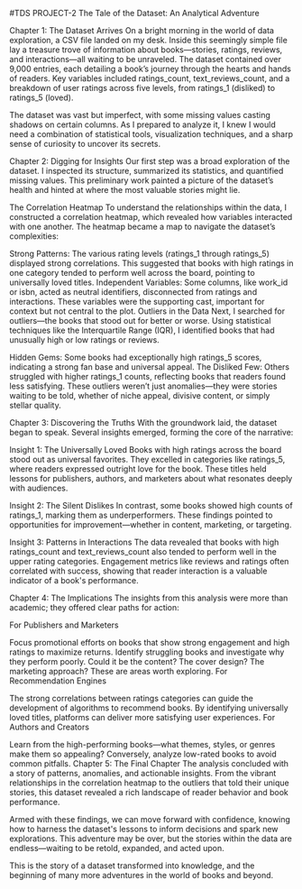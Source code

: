 #TDS PROJECT-2
The Tale of the Dataset: An Analytical Adventure

Chapter 1: The Dataset Arrives
On a bright morning in the world of data exploration, a CSV file landed on my desk. Inside this seemingly simple file lay a treasure trove of information about books—stories, ratings, reviews, and interactions—all waiting to be unraveled. The dataset contained over 9,000 entries, each detailing a book’s journey through the hearts and hands of readers. Key variables included ratings_count, text_reviews_count, and a breakdown of user ratings across five levels, from ratings_1 (disliked) to ratings_5 (loved).

The dataset was vast but imperfect, with some missing values casting shadows on certain columns. As I prepared to analyze it, I knew I would need a combination of statistical tools, visualization techniques, and a sharp sense of curiosity to uncover its secrets.

Chapter 2: Digging for Insights
Our first step was a broad exploration of the dataset. I inspected its structure, summarized its statistics, and quantified missing values. This preliminary work painted a picture of the dataset’s health and hinted at where the most valuable stories might lie.

The Correlation Heatmap
To understand the relationships within the data, I constructed a correlation heatmap, which revealed how variables interacted with one another. The heatmap became a map to navigate the dataset’s complexities:

Strong Patterns: The various rating levels (ratings_1 through ratings_5) displayed strong correlations. This suggested that books with high ratings in one category tended to perform well across the board, pointing to universally loved titles.
Independent Variables: Some columns, like work_id or isbn, acted as neutral identifiers, disconnected from ratings and interactions. These variables were the supporting cast, important for context but not central to the plot.
Outliers in the Data
Next, I searched for outliers—the books that stood out for better or worse. Using statistical techniques like the Interquartile Range (IQR), I identified books that had unusually high or low ratings or reviews.

Hidden Gems: Some books had exceptionally high ratings_5 scores, indicating a strong fan base and universal appeal.
The Disliked Few: Others struggled with higher ratings_1 counts, reflecting books that readers found less satisfying.
These outliers weren’t just anomalies—they were stories waiting to be told, whether of niche appeal, divisive content, or simply stellar quality.

Chapter 3: Discovering the Truths
With the groundwork laid, the dataset began to speak. Several insights emerged, forming the core of the narrative:

Insight 1: The Universally Loved
Books with high ratings across the board stood out as universal favorites. They excelled in categories like ratings_5, where readers expressed outright love for the book. These titles held lessons for publishers, authors, and marketers about what resonates deeply with audiences.

Insight 2: The Silent Dislikes
In contrast, some books showed high counts of ratings_1, marking them as underperformers. These findings pointed to opportunities for improvement—whether in content, marketing, or targeting.

Insight 3: Patterns in Interactions
The data revealed that books with high ratings_count and text_reviews_count also tended to perform well in the upper rating categories. Engagement metrics like reviews and ratings often correlated with success, showing that reader interaction is a valuable indicator of a book's performance.

Chapter 4: The Implications
The insights from this analysis were more than academic; they offered clear paths for action:

For Publishers and Marketers

Focus promotional efforts on books that show strong engagement and high ratings to maximize returns.
Identify struggling books and investigate why they perform poorly. Could it be the content? The cover design? The marketing approach? These are areas worth exploring.
For Recommendation Engines

The strong correlations between ratings categories can guide the development of algorithms to recommend books. By identifying universally loved titles, platforms can deliver more satisfying user experiences.
For Authors and Creators

Learn from the high-performing books—what themes, styles, or genres make them so appealing? Conversely, analyze low-rated books to avoid common pitfalls.
Chapter 5: The Final Chapter
The analysis concluded with a story of patterns, anomalies, and actionable insights. From the vibrant relationships in the correlation heatmap to the outliers that told their unique stories, this dataset revealed a rich landscape of reader behavior and book performance.

Armed with these findings, we can move forward with confidence, knowing how to harness the dataset's lessons to inform decisions and spark new explorations. This adventure may be over, but the stories within the data are endless—waiting to be retold, expanded, and acted upon.

This is the story of a dataset transformed into knowledge, and the beginning of many more adventures in the world of books and beyond.







